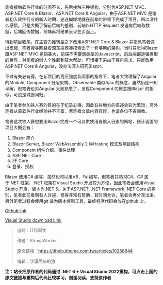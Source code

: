 笔者接触软件行业的时间不长，先后接触三种架构，分别为ASP.NET MVC、ASP.NET Core & Blazor、ASP.NET Core & Angular，由于ASP.NET MVC 是笔者初入软件行业的新人时期，迷迷糊糊地就在前辈的带领下完成了项目，所以没什么感悟，只是大概了解前后端的差别，前端以HTTP Request 发送向后端取数据，后端回传数据，前端再将结果呈现在页面上。

待到项目收尾，在主管力推转型之下改用ASP.NET Core & Blazor 并指派笔者做出模板，笔者搜寻网路资源东拼西凑摸索出了一套堪用的架构，当时只觉得Blazor 跟ASP.NET MVC 差距甚大，前端不需要弱类型的Javascript，前后端都是强类型的世界，对笔者的懒人个性起到莫大帮助，可惜接下来由于客户需求，只能改用ASP.NET Core & Angular，没办法深入研究Blazor。

不过有失必有得，在新项目的高压强度及同事的指导下，笔者大致理解了Angular 的Module, Component 分层架构、Observable 类似Ajax 的概念，虽然仍是一知半解，但笔者也对Angular 大致熟悉了，发现Component 的概念跟Blazor 的相似，可说是殊途同归。

由于笔者参加铁人赛的目的在于纪录心得，因此有些地方的描述会较为繁琐，另外笔者从事软件行业经验并不丰富，若笔者文章内容有误，也请各位不吝赐教。

笔者这次铁人赛想要用Blazor完成一个可以供使用者输入日志的网站，预计涵盖的项目大概会有：

1. Blazor 简介
2. Blazor Server, Blazor WebAssembly 2 种Hosting 模式及项目结构
3. Component 组件介绍、事件处理
4. ASP.NET Core
5. EF Core
6. 登录、授权

Blazor 使用C# 编写，虽然也可以用VB、F# 编写，但笔者只熟习C#，C# 属于.NET 框架，.NET 框架在Visual Studio 开发较为方便，因此笔者会使用Visual Studio 开发，版本为.NET 5。关于ASP.NET, .NET Framework, NET Core 的差别，笔者此前看到有人详述，觉得非常有帮助，若时间允许，笔者会再分享出来。另外笔者过程会使用git 做为版本控制工具，最终程序代码会放在github 上。

[Github link](https://github.com/Tommy95271/BlazorPractice)

[Visual Studio download Link](https://visualstudio.microsoft.com/zh-hant/vs/whatsnew/)

>出处：iT邦幫忙
>
>作者：StrayaWorker
>
>原文链接：https://ithelp.ithome.com.tw/articles/10258944
>
>编辑：沙漠尽头的狼

**注：站长把原作者的代码通过 .NET 6 + Visual Studio 2022重构，可点击上面的原文链接与重构后代码比较学习，谢谢阅读，支持原作者**